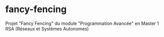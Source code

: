 # fancy-fencing
Projet "Fancy Fencing" du module "Programmation Avancée" en Master 1 RSA (Réseaux et Systèmes Autonomes)

